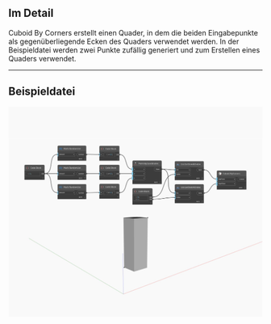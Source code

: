## Im Detail
Cuboid By Corners erstellt einen Quader, in dem die beiden Eingabepunkte als gegenüberliegende Ecken des Quaders verwendet werden. In der Beispieldatei werden zwei Punkte zufällig generiert und zum Erstellen eines Quaders verwendet.
___
## Beispieldatei

![ByCorners](./Autodesk.DesignScript.Geometry.Cuboid.ByCorners_img.jpg)

